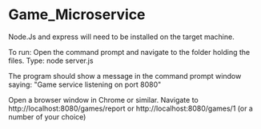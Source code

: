 # Game_Microservice

Node.Js and express will need to be installed on the target machine. 

To run: 
Open the command prompt and navigate to the folder holding the files. 
Type: node server.js

The program should show a message in the command prompt window saying: "Game service listening on port 8080"

Open a browser window in Chrome or similar. 
Navigate to http://localhost:8080/games/report or http://localhost:8080/games/1 (or a number of your choice)

